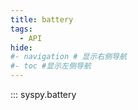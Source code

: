 ```yaml
---
title: battery
tags:
  - API
hide:
#- navigation # 显示右侧导航
#- toc #显示左侧导航
---
```


::: syspy.battery

